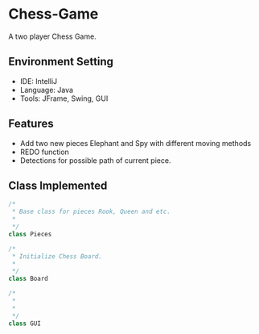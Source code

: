 # Chess-Game
A two player Chess Game.

## Environment Setting
- IDE: IntelliJ
- Language: Java
- Tools: JFrame, Swing, GUI

## Features
- Add two new pieces Elephant and Spy with different moving methods
- REDO function
- Detections for possible path of current piece.

## Class Implemented

```Java
/*
 * Base class for pieces Rook, Queen and etc. 
 *
 */
class Pieces
```


```Java
/*
 * Initialize Chess Board. 
 *
 */
class Board
```


```Java
/*
 *  
 *
 */
class GUI
```
